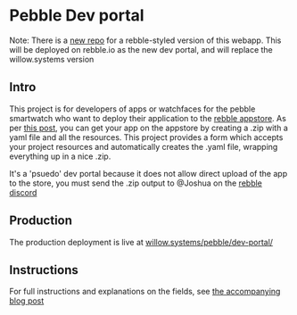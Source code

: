 # Pebble Dev portal

Note: There is a [new repo](https://github.com/Willow-Systems/rebble-dev-portal) for a rebble-styled version of this webapp. This will be deployed on rebble.io as the new dev portal, and will replace the willow.systems version

## Intro
This project is for developers of apps or watchfaces for the pebble smartwatch who want to deploy their application to the [rebble appstore](https://apps.rebble.io). As per [this post](https://github.com/pebble-dev/wiki/wiki/Preparing-a-new-app-for-the-Rebble-App-Store), you can get your app on the appstore by creating a .zip with a yaml file and all the resources. This project provides a form which accepts your project resources and automatically creates the .yaml file, wrapping everything up in a nice .zip.   

It's a 'psuedo' dev portal because it does not allow direct upload of the app to the store, you must send the .zip output to @Joshua on the [rebble discord](https://discordapp.com/invite/aRUAYFN)

## Production

The production deployment is live at [willow.systems/pebble/dev-portal/](https://willow.systems/pebble/dev-portal/)

## Instructions

For full instructions and explanations on the fields, see [the accompanying blog post](https://willow.systems/a-quick-and-dirty-dev-portal-for-the-rebble-app-store/)
